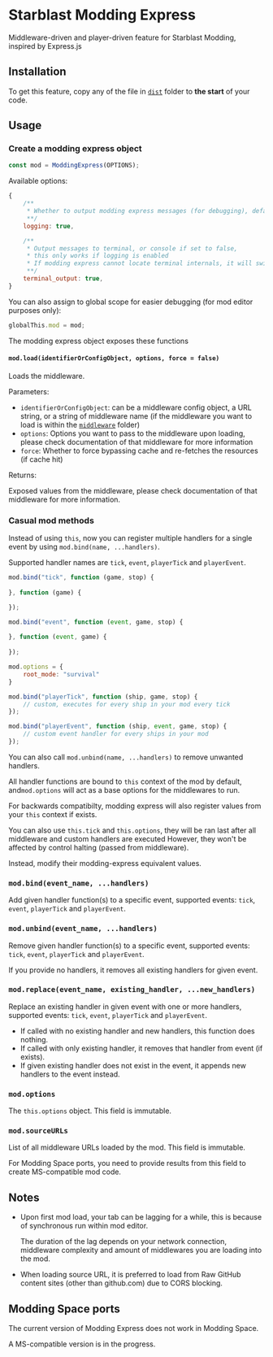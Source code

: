 # Starblast Modding Express
Middleware-driven and player-driven feature for Starblast Modding, inspired by Express.js

## Installation
To get this feature, copy any of the file in [`dist`](./dist) folder to **the start** of your code.
## Usage
### Create a modding express object
```js
const mod = ModdingExpress(OPTIONS);
```

Available options:
```js
{
	/**
	 * Whether to output modding express messages (for debugging), defaults to true
	 **/
	logging: true,

	/**
	 * Output messages to terminal, or console if set to false,
	 * this only works if logging is enabled
	 * If modding express cannot locate terminal internals, it will switch to console logging with a warning.
	 **/
	terminal_output: true,
}
```

You can also assign to global scope for easier debugging (for mod editor purposes only):
```js
globalThis.mod = mod;
```

The modding express object exposes these functions
#### `mod.load(identifierOrConfigObject, options, force = false)`
Loads the middleware.

Parameters:
- `identifierOrConfigObject`: can be a middleware config object, a URL string, or a string of middleware name (if the middleware you want to load is within the [`middleware`](./middleware) folder)
- `options`: Options you want to pass to the middleware upon loading, please check documentation of that middleware for more information
- `force`: Whether to force bypassing cache and re-fetches the resources (if cache hit)

Returns:

Exposed values from the middleware, please check documentation of that middleware for more information.

### Casual mod methods
Instead of using `this`, now you can register multiple handlers for a single event by using `mod.bind(name, ...handlers)`.

Supported handler names are `tick`, `event`, `playerTick` and `playerEvent`.

```js
mod.bind("tick", function (game, stop) {
	
}, function (game) {

});

mod.bind("event", function (event, game, stop) {
	
}, function (event, game) {
	
});

mod.options = {
	root_mode: "survival"
}

mod.bind("playerTick", function (ship, game, stop) {
	// custom, executes for every ship in your mod every tick
});

mod.bind("playerEvent", function (ship, event, game, stop) {
	// custom event handler for every ships in your mod
});
```
You can also call `mod.unbind(name, ...handlers)` to remove unwanted handlers.

All handler functions are bound to `this` context of the mod by default, and`mod.options` will act as a base options for the middlewares to run.

For backwards compatibilty, modding express will also register values from your `this` context if exists.

You can also use `this.tick` and `this.options`, they will be ran last after all middleware and custom handlers are executed
However, they won't be affected by control halting (passed from middleware).

Instead, modify their modding-express equivalent values.

### `mod.bind(event_name, ...handlers)`
Add given handler function(s) to a specific event, supported events: `tick`, `event`, `playerTick` and `playerEvent`.

### `mod.unbind(event_name, ...handlers)`
Remove given handler function(s) to a specific event, supported events: `tick`, `event`, `playerTick` and `playerEvent`.

If you provide no handlers, it removes all existing handlers for given event.
### `mod.replace(event_name, existing_handler, ...new_handlers)`
Replace an existing handler in given event with one or more handlers, supported events: `tick`, `event`, `playerTick` and `playerEvent`.

- If called with no existing handler and new handlers, this function does nothing.
- If called with only existing handler, it removes that handler from event (if exists).
- If given existing handler does not exist in the event, it appends new handlers to the event instead.

### `mod.options`
The `this.options` object. This field is immutable.

### `mod.sourceURLs`
List of all middleware URLs loaded by the mod. This field is immutable.

For Modding Space ports, you need to provide results from this field to create MS-compatible mod code.

## Notes
- Upon first mod load, your tab can be lagging for a while, this is because of synchronous run within mod editor.

	The duration of the lag depends on your network connection, middleware complexity and amount of middlewares you are loading into the mod.
- When loading source URL, it is preferred to load from Raw GitHub content sites (other than github.com) due to CORS blocking.

## Modding Space ports
The current version of Modding Express does not work in Modding Space.

A MS-compatible version is in the progress.

